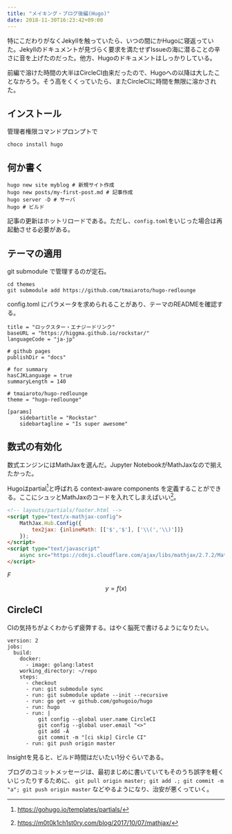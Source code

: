 ```yaml
---
title: "メイキング・ブログ後編(Hugo)"
date: 2018-11-30T16:23:42+09:00
---
```


特にこだわりがなくJekyllを触っていたら、いつの間にかHugoに寝返っていた。Jekyllのドキュメントが見づらく要求を満たせずIssueの海に潜ることの辛さに音を上げたのだった。他方、Hugoのドキュメントはしっかりしている。

前編で溶けた時間の大半はCircleCI由来だったので、Hugoへの以降は大したことなかろう。そう高をくくっていたら、またCircleCIに時間を無限に溶かされた。

## インストール

管理者権限コマンドプロンプトで

```
choco install hugo
```

## 何か書く

```
hugo new site myblog # 新規サイト作成
hugo new posts/my-first-post.md # 記事作成
hugo server -D # サーバ
hugo # ビルド
```

記事の更新はホットリロードである。ただし、`config.toml`をいじった場合は再起動させる必要がある。

## テーマの適用

git submodule で管理するのが定石。

```
cd themes
git submodule add https://github.com/tmaiaroto/hugo-redlounge
```

config.toml にパラメータを求められることがあり、テーマのREADMEを確認する。

```
title = "ロックスター・エナジードリンク"
baseURL = "https://higgma.github.io/rockstar/"
languageCode = "ja-jp"

# github pages
publishDir = "docs"

# for summary
hasCJKLanguage = true
summaryLength = 140

# tmaiaroto/hugo-redlounge
theme = "hugo-redlounge"

[params]
    sidebartitle = "Rockstar"
    sidebartagline = "Is super awesome"
```

## 数式の有効化

数式エンジンにはMathJaxを選んだ。Jupyter NotebookがMathJaxなので揃えたかった。

Hugoはpartial[^ref2]と呼ばれる context-aware components を定義することができる。ここにシュッとMathJaxのコードを入れてしまえばいい[^ref1]。

```html
<!-- layouts/partials/footer.html -->
<script type="text/x-mathjax-config">
    MathJax.Hub.Config({
        tex2jax: {inlineMath: [['$','$'], ['\\(','\\)']]}
    });
</script>
<script type="text/javascript" 
    async src="https://cdnjs.cloudflare.com/ajax/libs/mathjax/2.7.2/MathJax.js?config=TeX-MML-AM_CHTML">
</script>
```

$F$

$$
y = f(x)
$$

[^ref1]: https://m0t0k1ch1st0ry.com/blog/2017/10/07/mathjax/
[^ref2]: https://gohugo.io/templates/partials/

## CircleCI

CIの気持ちがよくわからず疲弊する。はやく脳死で書けるようになりたい。

```
version: 2
jobs:
  build:
    docker:
      - image: golang:latest
    working_directory: ~/repo
    steps:
      - checkout
      - run: git submodule sync
      - run: git submodule update --init --recursive
      - run: go get -v github.com/gohugoio/hugo
      - run: hugo
      - run: |
          git config --global user.name CircleCI
          git config --global user.email "<>"
          git add -A
          git commit -m "[ci skip] Circle CI"
      - run: git push origin master
```

Insightを見ると、ビルド時間はだいたい1分ぐらいである。

ブログのコミットメッセージは、最初まじめに書いていてもそのうち誤字を軽くいじったりするために、 `git pull origin master; git add .; git commit -m "a"; git push origin master` などやるようになり、治安が悪くっていく。
